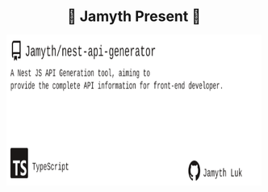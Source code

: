 <!-- built at 12/7/2023, 9:13:20 AM -->
<h1 align="center">
🎉 Jamyth Present 🎉
</h1>
<p align="center">
    <a href="https://github.com/Jamyth/nest-api-generator">
        <img width="1000" height="300" src="./readme.svg" />
    </a>
</p>